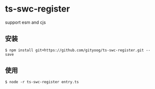 # ts-swc-register

support esm and cjs

## 安装

```
$ npm install git+https://github.com/gityoog/ts-swc-register.git --save
```

## 使用

```
$ node -r ts-swc-register entry.ts
```
